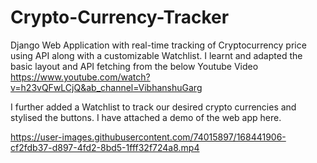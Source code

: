 # Crypto-Currency-Tracker
Django Web Application with real-time tracking of Cryptocurrency price using API along with a customizable Watchlist.
I learnt and adapted the basic layout and API fetching from the below Youtube Video
https://www.youtube.com/watch?v=h23vQFwLCjQ&ab_channel=VibhanshuGarg

I further added a Watchlist to track our desired crypto currencies and stylised the buttons. I have attached a demo of the web app here.

https://user-images.githubusercontent.com/74015897/168441906-cf2fdb37-d897-4fd2-8bd5-1fff32f724a8.mp4

